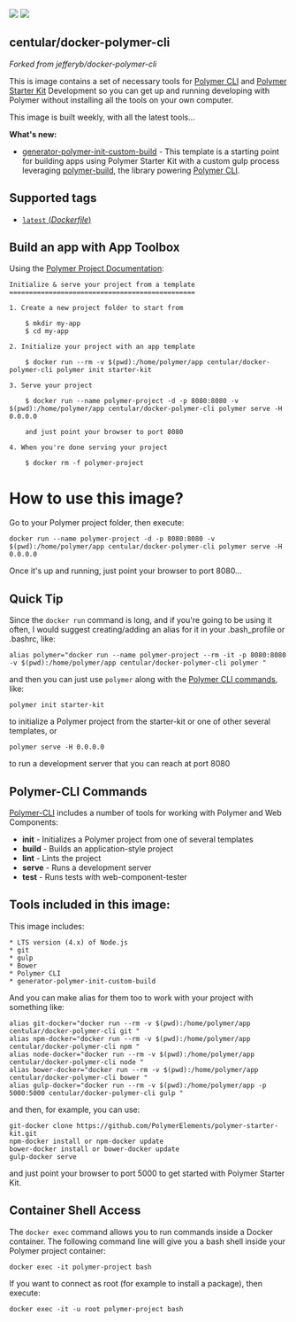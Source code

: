 [![](https://images.microbadger.com/badges/version/centular/docker-polymer-cli.svg)](http://microbadger.com/images/centular/polymer-cli "Get your own version badge on microbadger.com") [![](https://images.microbadger.com/badges/image/centular/docker-polymer-cli.svg)](http://microbadger.com/images/centular/docker-polymer-cli "Get your own image badge on microbadger.com")

## centular/docker-polymer-cli

*Forked from jefferyb/docker-polymer-cli*

This is image contains a set of necessary tools for [Polymer CLI](https://www.polymer-project.org/1.0/start/toolbox/set-up) and [Polymer Starter Kit](https://github.com/PolymerElements/polymer-starter-kit) Development so you can get up and running developing with Polymer without installing all the tools on your own computer.

This image is built weekly, with all the latest tools...

__What's new:__
* [generator-polymer-init-custom-build](https://github.com/PolymerElements/generator-polymer-init-custom-build) - This template is a starting point for building apps using Polymer Starter Kit with a custom gulp process leveraging [polymer-build](https://github.com/Polymer/polymer-build), the library powering [Polymer CLI](https://github.com/Polymer/polymer-cli).

## Supported tags

-	[`latest` (*Dockerfile*)](https://github.com/centular/docker-polymer-cli/blob/master/Dockerfile)

## Build an app with App Toolbox

Using the [Polymer Project Documentation](https://www.polymer-project.org/1.0/start/toolbox/set-up):

	Initialize & serve your project from a template
	===============================================

	1. Create a new project folder to start from

		$ mkdir my-app
		$ cd my-app

	2. Initialize your project with an app template

		$ docker run --rm -v $(pwd):/home/polymer/app centular/docker-polymer-cli polymer init starter-kit

	3. Serve your project

		$ docker run --name polymer-project -d -p 8080:8080 -v $(pwd):/home/polymer/app centular/docker-polymer-cli polymer serve -H 0.0.0.0

		and just point your browser to port 8080

	4. When you're done serving your project

		$ docker rm -f polymer-project

# How to use this image?

Go to your Polymer project folder, then execute:

```console
docker run --name polymer-project -d -p 8080:8080 -v $(pwd):/home/polymer/app centular/docker-polymer-cli polymer serve -H 0.0.0.0
```

Once it's up and running, just point your browser to port 8080...

## Quick Tip

Since the `docker run` command is long, and if you're going to be using it often, I would suggest creating/adding an alias for it in your .bash_profile or .bashrc, like:

```console
alias polymer="docker run --name polymer-project --rm -it -p 8080:8080 -v $(pwd):/home/polymer/app centular/docker-polymer-cli polymer "
```

and then you can just use `polymer` along with the [Polymer CLI commands](https://github.com/Polymer/polymer-cli), like:

```console
polymer init starter-kit
```
to initialize a Polymer project from the starter-kit or one of other several templates, or

```console
polymer serve -H 0.0.0.0
```
to run a development server that you can reach at port 8080

## Polymer-CLI Commands

[Polymer-CLI](https://github.com/Polymer/polymer-cli) includes a number of tools for working with Polymer and Web Components:

  * __init__ - Initializes a Polymer project from one of several templates
  * __build__	- Builds an application-style project
  * __lint__ - Lints the project
  * __serve__	- Runs a development server
  * __test__ - Runs tests with web-component-tester

## Tools included in this image:

This image includes:

	* LTS version (4.x) of Node.js
	* git
	* gulp
	* Bower
	* Polymer CLI
	* generator-polymer-init-custom-build

And you can make alias for them too to work with your project with something like:
```console
alias git-docker="docker run --rm -v $(pwd):/home/polymer/app centular/docker-polymer-cli git "
alias npm-docker="docker run --rm -v $(pwd):/home/polymer/app centular/docker-polymer-cli npm "
alias node-docker="docker run --rm -v $(pwd):/home/polymer/app centular/docker-polymer-cli node "
alias bower-docker="docker run --rm -v $(pwd):/home/polymer/app centular/docker-polymer-cli bower "
alias gulp-docker="docker run --rm -v $(pwd):/home/polymer/app -p 5000:5000 centular/docker-polymer-cli gulp "
```
and then, for example, you can use:

```console
git-docker clone https://github.com/PolymerElements/polymer-starter-kit.git
npm-docker install or npm-docker update
bower-docker install or bower-docker update
gulp-docker serve
```
and just point your browser to port 5000 to get started with Polymer Starter Kit.

## Container Shell Access

The `docker exec` command allows you to run commands inside a Docker container. The following command line will give you a bash shell inside your Polymer project container:

```console
docker exec -it polymer-project bash
```

If you want to connect as root (for example to install a package), then execute:

```console
docker exec -it -u root polymer-project bash
```
